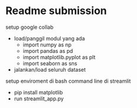 # Readme submission

setup google collab
- load/panggil modul yang ada
  - import numpy as np
  - import pandas as pd
  - import matplotlib.pyplot as plt
  - import seaborn as sns
- jalankan/load seluruh dataset

setup enviroment di bash command line di streamlit
- pip install matplotlib
- run streamlit_app.py
